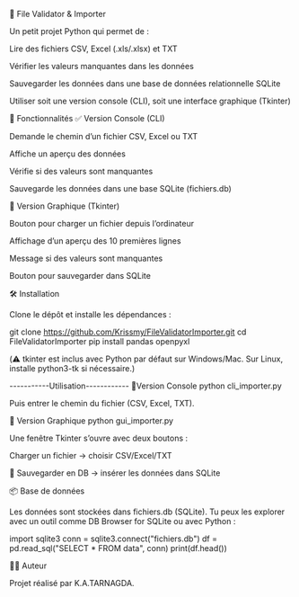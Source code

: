 📂 File Validator & Importer

Un petit projet Python qui permet de :

Lire des fichiers CSV, Excel (.xls/.xlsx) et TXT

Vérifier les valeurs manquantes dans les données

Sauvegarder les données dans une base de données relationnelle SQLite

Utiliser soit une version console (CLI), soit une interface graphique (Tkinter)

🚀 Fonctionnalités
✅ Version Console (CLI)

Demande le chemin d’un fichier CSV, Excel ou TXT

Affiche un aperçu des données

Vérifie si des valeurs sont manquantes

Sauvegarde les données dans une base SQLite (fichiers.db)

🎨 Version Graphique (Tkinter)

Bouton pour charger un fichier depuis l’ordinateur

Affichage d’un aperçu des 10 premières lignes

Message si des valeurs sont manquantes

Bouton pour sauvegarder dans SQLite

🛠️ Installation

Clone le dépôt et installe les dépendances :

git clone https://github.com/Krissmy/FileValidatorImporter.git
cd FileValidatorImporter
pip install pandas openpyxl


(⚠️ tkinter est inclus avec Python par défaut sur Windows/Mac. Sur Linux, installe python3-tk si nécessaire.)

-----------Utilisation------------
🔹Version Console
python cli_importer.py


Puis entrer le chemin du fichier (CSV, Excel, TXT).

🔹 Version Graphique
python gui_importer.py


Une fenêtre Tkinter s’ouvre avec deux boutons :

 Charger un fichier → choisir CSV/Excel/TXT

💾 Sauvegarder en DB → insérer les données dans SQLite


📦 Base de données

Les données sont stockées dans fichiers.db (SQLite).
Tu peux les explorer avec un outil comme DB Browser for SQLite ou avec Python :

import sqlite3
conn = sqlite3.connect("fichiers.db")
df = pd.read_sql("SELECT * FROM data", conn)
print(df.head())


👨‍💻 Auteur


Projet réalisé par K.A.TARNAGDA.
